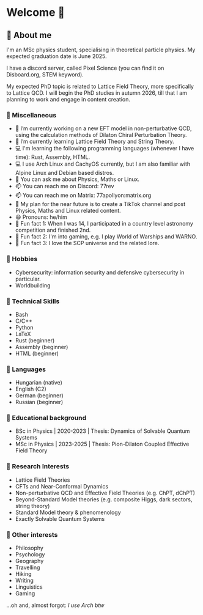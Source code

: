 # Welcome 👋

## 🌱 About me
I'm an MSc physics student, specialising in theoretical particle physics.
My expected graduation date is June 2025.

I have a discord server, called Pixel Science (you can find it on Disboard.org, STEM keyword).

My expected PhD topic is related to Lattice Field Theory, more specifically to Lattice QCD.
I will begin the PhD studies in autumn 2026, till that I am planning to work and engage in content creation.

### 🔰 Miscellaneous
- 🔭 I’m currently working on a new EFT model in non-perturbative QCD, using the calculation methods of Dilaton Chiral Perturbation Theory.
- 🌱 I’m currently learning Lattice Field Theory and String Theory.
- 💻 I'm learning the following programming languages (whenever I have time): Rust, Assembly, HTML.
- 💻 I use Arch Linux and CachyOS currently, but I am also familiar with Alpine Linux and Debian based distros. 
- 💬 You can ask me about Physics, Maths or Linux.
- 📫 You can reach me on Discord: 77rev
- 📫 You can reach me on Matrix: 77apollyon:matrix.org
- 📜 My plan for the near future is to create a TikTok channel and post Physics, Maths and Linux related content.
- 😄 Pronouns: he/him
- 🧲 Fun fact 1: When I was 14, I participated in a country level astronomy competition and finished 2nd.
- 🧲 Fun fact 2: I'm into gaming, e.g. I play World of Warships and WARNO.
- 🧲 Fun fact 3: I love the SCP universe and the related lore.

### 👾 Hobbies
- Cybersecurity: information security and defensive cybersecurity in particular.
- Worldbuilding

### 💾 Technical Skills
- Bash
- C/C++
- Python
- LaTeX
- Rust (beginner)
- Assembly (beginner)
- HTML (beginner)

### 📖 Languages
- Hungarian (native)
- English (C2)
- German (beginner)
- Russian (beginner)

### 🔭 Educational background
- BSc in Physics | 2020-2023 | Thesis: Dynamics of Solvable Quantum Systems
- MSc in Physics | 2023-2025 | Thesis: Pion-Dilaton Coupled Effective Field Theory

### 📡 Research Interests
- Lattice Field Theories
- CFTs and Near-Conformal Dynamics
- Non-perturbative QCD and Effective Field Theories (e.g. ChPT, dChPT)
- Beyond-Standard Model theories (e.g. composite Higgs, dark sectors, string theory)
- Standard Model theory & phenomenology
- Exactly Solvable Quantum Systems

### 🧰 Other interests
- Philosophy
- Psychology
- Geography
- Travelling
- Hiking
- Writing
- Linguistics
- Gaming

...oh and, almost forgot:
*I use Arch btw*
